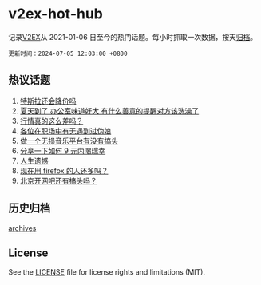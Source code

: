 # v2ex-hot-hub

 记录[V2EX](https://www.v2ex.com/)从 2021-01-06 日至今的热门话题。每小时抓取一次数据，按天[归档](archives)。

`更新时间：2024-07-05 12:03:00 +0800`

## 热议话题

1. [特斯拉还会降价吗](https://www.v2ex.com/t/1054789)
1. [夏天到了 办公室味道好大 有什么善意的提醒对方该洗澡了](https://www.v2ex.com/t/1054800)
1. [行情真的这么差吗？](https://www.v2ex.com/t/1054858)
1. [各位在职场中有无遇到过伪娘](https://www.v2ex.com/t/1055022)
1. [做一个无损音乐平台有没有搞头](https://www.v2ex.com/t/1054997)
1. [分享一下如何 9 元内喝瑞幸](https://www.v2ex.com/t/1054917)
1. [人生遗憾](https://www.v2ex.com/t/1054967)
1. [现在用 firefox 的人还多吗？](https://www.v2ex.com/t/1055019)
1. [北京开网吧还有搞头吗？](https://www.v2ex.com/t/1055035)

## 历史归档

[archives](archives)

## License

See the [LICENSE](LICENSE) file for license rights and limitations (MIT).
